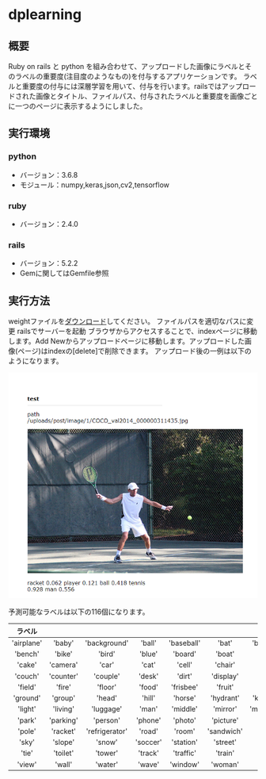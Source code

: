 # dplearning
## 概要
Ruby on rails と python を組み合わせて、アップロードした画像にラベルとそのラベルの重要度(注目度のようなもの)を付与するアプリケーションです。
ラベルと重要度の付与には深層学習を用いて、付与を行います。railsではアップロードされた画像とタイトル、ファイルパス、付与されたラベルと重要度を画像ごとに一つのページに表示するようにしました。

## 実行環境
### python
* バージョン：3.6.8
* モジュール：numpy,keras,json,cv2,tensorflow
### ruby
* バージョン：2.4.0
### rails
* バージョン：5.2.2
* Gemに関してはGemfile参照

## 実行方法
weightファイルを[ダウンロード](https://drive.google.com/file/d/1e-MB1mM2pUmNqaE5kF1tc99so7H3iFi_/view?usp=sharing)してください。
ファイルパスを適切なパスに変更
railsでサーバーを起動
ブラウザからアクセスすることで、indexページに移動します。Add Newからアップロードページに移動します。アップロードした画像(ページ)はindexの[delete]で削除できます。
アップロード後の一例は以下のようになります。

![](https://github.com/yuyasugiyama/rails_and_python/blob/master/test.png)

予測可能なラベルは以下の116個になります。

|ラベル|　|　|　|　|　|　|　|　|　|
|:---:|:---:|:---:|:---:|:---:|:---:|:---:|:---:|:---:|:---:|
|'airplane'|'baby'|'background'|'ball'|'baseball'|'bat'|'bathroom'|'beach'|'bear'|'bed'|
|'bench'|'bike'|'bird'|'blue'|'board'|'boat'|'bowl'|'boy'|'building'|'bus'|
|'cake'|'camera'|'car'|'cat'|'cell'|'chair'|'child'|'city'|'clock'|'computer'|
|'couch'|'counter'|'couple'|'desk'|'dirt'|'display'|'dog'|'elephant'|'fence'|
|'field'|'fire'|'floor'|'food'|'frisbee'|'fruit'|'giraffe'|'girl'|'glass'|'grass'|
|'ground'|'group'|'head'|'hill'|'horse'|'hydrant'|'keyboard'|'kitchen'|'kite'|'laptop'|
|'light'|'living'|'luggage'|'man'|'middle'|'mirror'|'motorcycle'|'mountain'|'ocean'|'orange'|
|'park'|'parking'|'person'|'phone'|'photo'|'picture'|'pizza'|'plane'|'plate'|'player'|
|'pole'|'racket'|'refrigerator'|'road'|'room'|'sandwich'|'shirt'|'sidewalk'|'sink'|'skateboard'|
|'sky'|'slope'|'snow'|'soccer'|'station'|'street'|'suit'|'surfboard'|'table'|'tennis'|
|'tie'|'toilet'|'tower'|'track'|'traffic'|'train'|'tree'|'truck'|'umbrella'|'vase'|
|'view'|'wall'|'water'|'wave'|'window'|'woman'|'zebra'||||
